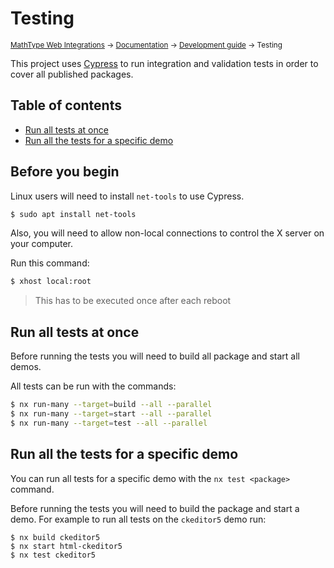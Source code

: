 # Testing

<small>[MathType Web Integrations](../../../README.md) → [Documentation](../../README.md) → [Development guide](../README.md) → Testing</small>

This project uses [Cypress][Cypress] to run integration and validation tests in order to cover all published packages.

[Cypress]: https://www.cypress.io/

## Table of contents

- [Run all tests at once](#run-all-tests-at-once)
- [Run all the tests for a specific demo](#run-all-the-tests-for-a-specific-demo)

## Before you begin

Linux users will need to install `net-tools` to use Cypress. 

```bash
$ sudo apt install net-tools
```

Also, you will need to allow non-local connections to control the X server on your computer.

Run this command:

```bash
$ xhost local:root
```

> This has to be executed once after each reboot

## Run all tests at once

Before running the tests you will need to build all package and start all demos.

All tests can be run with the commands:

```sh
$ nx run-many --target=build --all --parallel
$ nx run-many --target=start --all --parallel
$ nx run-many --target=test --all --parallel
```

## Run all the tests for a specific demo

You can run all tests for a specific demo with the `nx test <package>` command.

Before running the tests you will need to build the package and start a demo. For example to run all tests on the `ckeditor5` demo run:

```
$ nx build ckeditor5
$ nx start html-ckeditor5
$ nx test ckeditor5
```
